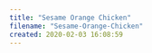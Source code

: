 ```yaml
---
title: "Sesame Orange Chicken"
filename: "Sesame-Orange-Chicken"
created: 2020-02-03 16:08:59
---
```

